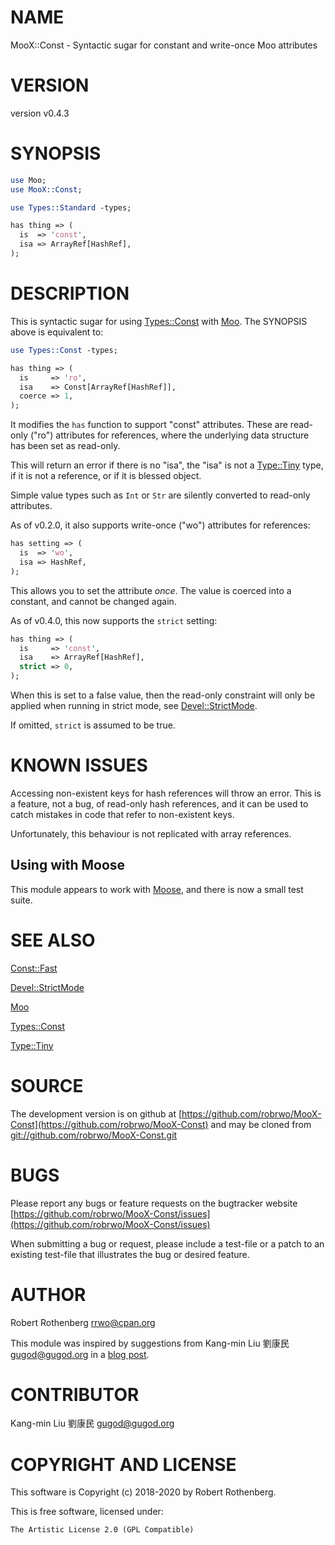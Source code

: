 # NAME

MooX::Const - Syntactic sugar for constant and write-once Moo attributes

# VERSION

version v0.4.3

# SYNOPSIS

```perl
use Moo;
use MooX::Const;

use Types::Standard -types;

has thing => (
  is  => 'const',
  isa => ArrayRef[HashRef],
);
```

# DESCRIPTION

This is syntactic sugar for using [Types::Const](https://metacpan.org/pod/Types::Const) with [Moo](https://metacpan.org/pod/Moo). The
SYNOPSIS above is equivalent to:

```perl
use Types::Const -types;

has thing => (
  is     => 'ro',
  isa    => Const[ArrayRef[HashRef]],
  coerce => 1,
);
```

It modifies the `has` function to support "const" attributes.  These
are read-only ("ro") attributes for references, where the underlying
data structure has been set as read-only.

This will return an error if there is no "isa", the "isa" is not a
[Type::Tiny](https://metacpan.org/pod/Type::Tiny) type, if it is not a reference, or if it is blessed
object.

Simple value types such as `Int` or `Str` are silently converted to
read-only attributes.

As of v0.2.0, it also supports write-once ("wo") attributes for
references:

```perl
has setting => (
  is  => 'wo',
  isa => HashRef,
);
```

This allows you to set the attribute _once_. The value is coerced
into a constant, and cannot be changed again.

As of v0.4.0, this now supports the `strict` setting:

```perl
has thing => (
  is     => 'const',
  isa    => ArrayRef[HashRef],
  strict => 0,
);
```

When this is set to a false value, then the read-only constraint will
only be applied when running in strict mode, see [Devel::StrictMode](https://metacpan.org/pod/Devel::StrictMode).

If omitted, `strict` is assumed to be true.

# KNOWN ISSUES

Accessing non-existent keys for hash references will throw an
error. This is a feature, not a bug, of read-only hash references, and
it can be used to catch mistakes in code that refer to non-existent
keys.

Unfortunately, this behaviour is not replicated with array references.

## Using with Moose

This module appears to work with [Moose](https://metacpan.org/pod/Moose), and there is now a small
test suite.

# SEE ALSO

[Const::Fast](https://metacpan.org/pod/Const::Fast)

[Devel::StrictMode](https://metacpan.org/pod/Devel::StrictMode)

[Moo](https://metacpan.org/pod/Moo)

[Types::Const](https://metacpan.org/pod/Types::Const)

[Type::Tiny](https://metacpan.org/pod/Type::Tiny)

# SOURCE

The development version is on github at [https://github.com/robrwo/MooX-Const](https://github.com/robrwo/MooX-Const)
and may be cloned from [git://github.com/robrwo/MooX-Const.git](git://github.com/robrwo/MooX-Const.git)

# BUGS

Please report any bugs or feature requests on the bugtracker website
[https://github.com/robrwo/MooX-Const/issues](https://github.com/robrwo/MooX-Const/issues)

When submitting a bug or request, please include a test-file or a
patch to an existing test-file that illustrates the bug or desired
feature.

# AUTHOR

Robert Rothenberg <rrwo@cpan.org>

This module was inspired by suggestions from Kang-min Liu 劉康民
<gugod@gugod.org> in a [blog post](http://blogs.perl.org/users/robert_rothenberg/2018/11/typeconst-released.html).

# CONTRIBUTOR

Kang-min Liu 劉康民 <gugod@gugod.org>

# COPYRIGHT AND LICENSE

This software is Copyright (c) 2018-2020 by Robert Rothenberg.

This is free software, licensed under:

```
The Artistic License 2.0 (GPL Compatible)
```
